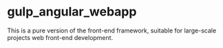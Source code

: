 # gulp_angular_webapp
This is a pure version of the front-end framework, suitable for large-scale projects web front-end development.
